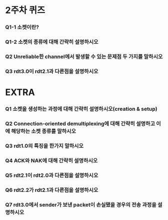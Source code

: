 # 2주차 퀴즈

### Q1-1 소켓이란?



### Q1-2 소켓의 종류에 대해 간략히 설명하시오







### Q2 Unreliable한 channel에서 발생할 수 있는 문제점 두 가지를 말하시오







### Q3 rdt3.0이 rdt2.1과 다른점을 설명하시오









# EXTRA

### Q1 소켓을 생성하는 과정에 대해 간략히 설명하시오(creation & setup)



### Q2 Connection-oriented demultiplexing에 대해 간략히 설명하고 이에 해당하는 소켓 종류를 말하시오



### Q3 rdt1.0의 특징을 한가지 말하시오



### Q4 ACK와 NAK에 대해 간략히 설명하시오



### Q5 rdt2.1이 rdt2.0과 다른점을 설명하시오



### Q6 rdt2.2가 rdt2.1과 다른점을 설명하시오



### Q7 rdt3.0에서 sender가 보낸 packet이 손실됐을 경우의 전송 과정을 설명하시오

